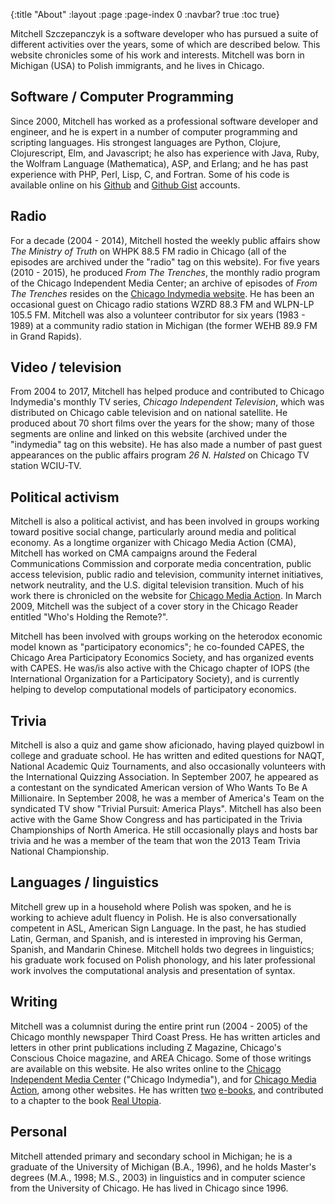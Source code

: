 {:title "About"
 :layout :page
 :page-index 0
 :navbar? true
 :toc true}

Mitchell Szczepanczyk is a software developer who has pursued a suite of different activities over the years, some of which are described below.  This website chronicles some of his work and interests.  Mitchell was born in Michigan (USA) to Polish immigrants, and he lives in Chicago. 

## Software / Computer Programming

Since 2000, Mitchell has worked as a professional software developer and engineer, and he is expert in a number of computer programming and scripting languages.  His strongest languages are Python, Clojure, Clojurescript, Elm, and Javascript; he also has experience with Java, Ruby, the Wolfram Language (Mathematica), ASP, and Erlang; and he has past experience with PHP, Perl, Lisp, C, and Fortran.  Some of his code is available online on his [Github](https://github.com/msszczep) and [Github Gist](https://gist.github.com/msszczep) accounts.
 
## Radio

For a decade (2004 - 2014), Mitchell hosted the weekly public affairs show _The Ministry of Truth_ on WHPK 88.5 FM radio in Chicago (all of the episodes are archived under the "radio" tag on this website).  For five years (2010 - 2015), he produced _From The Trenches_, the monthly radio program of the Chicago Independent Media Center; an archive of episodes of _From The Trenches_ resides on the [Chicago Indymedia website](http://chicago.indymedia.org/radio).  He has been an occasional guest on Chicago radio stations WZRD 88.3 FM and WLPN-LP 105.5 FM.  Mitchell was also a volunteer contributor for six years (1983 - 1989) at a community radio station in Michigan (the former WEHB 89.9 FM in Grand Rapids).

## Video / television

From 2004 to 2017, Mitchell has helped produce and contributed to Chicago Indymedia's monthly TV series, _Chicago Independent Television_, which was distributed on Chicago cable television and on national satellite.  He produced about 70 short films over the years for the show; many of those segments are online and linked on this website (archived under the "indymedia" tag on this website).  He has also made a number of past guest appearances on the public affairs program _26 N. Halsted_ on Chicago TV station WCIU-TV.

## Political activism

Mitchell is also a political activist, and has been involved in groups working toward positive social change, particularly around media and political economy. As a longtime organizer with Chicago Media Action (CMA), Mitchell has worked on CMA campaigns around the Federal Communications Commission and corporate media concentration, public access television, public radio and television, community internet initiatives, network neutrality, and the U.S. digital television transition.  Much of his work there is chronicled on the website for [Chicago Media Action](http://www.chicagomediaaction.org).  In March 2009, Mitchell was the subject of a cover story in the Chicago Reader entitled "Who's Holding the Remote?".

Mitchell has been involved with groups working on the heterodox economic model known as "participatory economics"; he co-founded CAPES, the Chicago Area Participatory Economics Society, and has organized events with CAPES.  He was/is also active with the Chicago chapter of IOPS (the International Organization for a Participatory Society), and is currently helping to develop computational models of participatory economics.

## Trivia

Mitchell is also a quiz and game show aficionado, having played quizbowl in college and graduate school.  He has written and edited questions for NAQT, National Academic Quiz Tournaments, and also occasionally volunteers with the International Quizzing Association.  In September 2007, he appeared as a contestant on the syndicated American version of Who Wants To Be A Millionaire. In September 2008, he was a member of America's Team on the syndicated TV show "Trivial Pursuit: America Plays".  Mitchell has also been active with the Game Show Congress and has participated in the Trivia Championships of North America.  He still occasionally plays and hosts bar trivia and he was a member of the team that won the 2013 Team Trivia National Championship.

## Languages / linguistics

Mitchell grew up in a household where Polish was spoken, and he is working to achieve adult fluency in Polish.  He is also conversationally competent in ASL, American Sign Language.  In the past, he has studied Latin, German, and Spanish, and is interested in improving his German, Spanish, and Mandarin Chinese.  Mitchell holds two degrees in linguistics; his graduate work focused on Polish phonology, and his later professional work involves the computational analysis and presentation of syntax.

## Writing

Mitchell was a columnist during the entire print run (2004 - 2005) of the Chicago monthly newspaper Third Coast Press.  He has written articles and letters in other print publications including Z Magazine, Chicago's Conscious Choice magazine, and AREA Chicago.  Some of those writings are available on this website.  He also writes online to the [Chicago Independent Media Center](http://chicago.indymedia.org) ("Chicago Indymedia"), and for [Chicago Media Action](http://www.chicagomediaaction.org), among other websites.  He has written [two](http://www.amazon.com/Slaying-Corporate-Vampires-Proposal-Occupy-ebook/dp/B006YJNJE0/) [e-books](http://www.amazon.com/Bringing-Us-Tiers-Neutrality-Lectures-ebook/dp/B00LK09SCK/), and contributed to a chapter to the book [Real Utopia](https://www.akpress.org/realutopiaakpress.html).

## Personal 

Mitchell attended primary and secondary school in Michigan; he is a graduate of the University of Michigan (B.A., 1996), and he holds Master's degrees (M.A., 1998; M.S., 2003) in linguistics and in computer science from the University of Chicago.  He has lived in Chicago since 1996.

